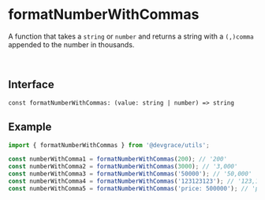# formatNumberWithCommas

A function that takes a `string` or `number` and returns a string with a `(,)comma` appended to the number in thousands.

<br />

## Interface
```tsx
const formatNumberWithCommas: (value: string | number) => string
```

## Example
```ts
import { formatNumberWithCommas } from '@devgrace/utils';

const numberWithComma1 = formatNumberWithCommas(200); // '200'
const numberWithComma2 = formatNumberWithCommas(3000); // '3,000'
const numberWithComma3 = formatNumberWithCommas('50000'); // '50,000'
const numberWithComma4 = formatNumberWithCommas('123123123'); // '123,123,123'
const numberWithComma5 = formatNumberWithCommas('price: 500000'); // 'price: 500,000'
```